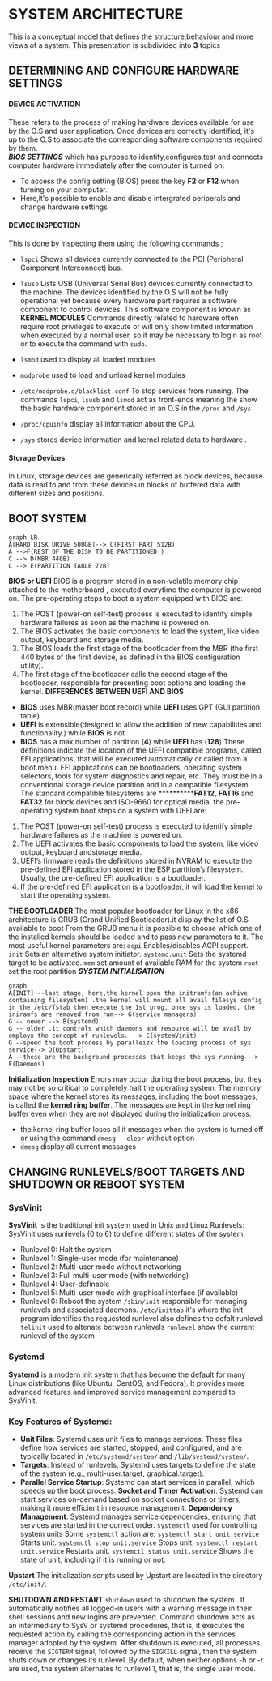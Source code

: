 
# SYSTEM ARCHITECTURE

This is a conceptual model that defines the structure,behaviour and more views of a system.
This presentation is subdivided into **3** topics
                      
## DETERMINING AND CONFIGURE HARDWARE SETTINGS

#### DEVICE ACTIVATION
These refers to the process of making hardware devices available for use by the O.S and user application.
            Once devices are correctly identified, it's up to the O.S to  associate the corresponding software components required by them.  
    ***BIOS SETTINGS*** which has purpose to identify,configures,test and connects computer hardware immediately after the computer is turned on. 
- To access the config setting (BIOS) press the key **F2** or **F12** when turning on your computer.
- Here,it's possible to enable and disable intergrated periperals and change hardware settings

#### DEVICE INSPECTION
 This is done by inspecting them using the following commands ;
- ``lspci``
Shows all devices currently connected to the PCI (Peripheral Component Interconnect) bus. 
- ``lsusb``
Lists USB (Universal Serial Bus) devices currently connected to the machine. 
The devices identified by the O.S will not be fully operational yet because every hardware part requires a software component to control devices.
This software component is known as **KERNEL MODULES**
                Commands directly related to hardware often require root privileges to execute or will only show
limited information when executed by a normal user, so it may be necessary to login as root or to
execute the command with ``sudo``.
- ``lsmod`` 
used to display all loaded modules 

- ``modprobe``
used to load and unload kernel modules
- ``/etc/modprobe.d/blacklist.conf``
To stop services from running.
The commands ``lspci``, ``lsusb`` and ``lsmod`` act as front-ends meaning the show the basic hardware component stored in an O.S in the ``/proc`` and ``/sys``
- ``/proc/cpuinfo``
display all information about the CPU.
- ``/sys``
stores device information and kernel related data to hardware .

#### Storage Devices
In Linux, storage devices are generically referred as block devices, because data is read to and
from these devices in blocks of buffered data with different sizes and positions.

## BOOT SYSTEM
```mermaid
graph LR
A[HARD DISK DRIVE 500GB]--> C(FIRST PART 512B)
A -->F(REST OF THE DISK TO BE PARTITIONED )
C --> D(MBR 440B)
C --> E(PARTITION TABLE 72B)
```
**BIOS or UEFI**
BIOS is a program stored in a non-volatile memory chip attached to the motherboard , executed everytime the computer is powered on.
The pre-operating steps to boot a system equipped with BIOS are:
1. The POST (power-on self-test) process is executed to identify simple hardware failures as soon
as the machine is powered on.
2. The BIOS activates the basic components to load the system, like video output, keyboard and
storage media.
3. The BIOS loads the first stage of the bootloader from the MBR (the first 440 bytes of the first
device, as defined in the BIOS configuration utility).
4. The first stage of the bootloader calls the second stage of the bootloader, responsible for
presenting boot options and loading the kernel.
   **DIFFERENCES BETWEEN UEFI AND BIOS**
- **BIOS** uses MBR(master boot record) while **UEFI** uses GPT (GUI partition table)
- **UEFI** is extensible(designed to allow the addition of new capabilities and functionality.) while **BIOS** is not 
- **BIOS** has a max number of partition (**4**) while **UEFI** has (**128**)
These definitions indicate the location of the UEFI compatible programs, called EFI applications, that will be executed automatically or called from a boot menu. EFI applications can be bootloaders, operating system selectors, tools for system diagnostics and repair, etc. They must be in a conventional storage device partition and in a compatible filesystem. The standard compatible filesystems are ************FAT12**, **FAT16** and **FAT32** for block devices and ISO-9660 for optical media. the pre-operating system boot steps on a system with UEFI are:
1. The POST (power-on self-test) process is executed to identify simple hardware failures as the machine is powered on.
2. The UEFI activates the basic components to load the system, like video output, keyboard andstorage media.
3. UEFI’s firmware reads the definitions stored in NVRAM to execute the pre-defined EFI
application stored in the ESP partition’s filesystem. Usually, the pre-defined EFI application is a
bootloader.
4. If the pre-defined EFI application is a bootloader, it will load the kernel to start the operating
system.

**THE BOOTLOADER**
The most popular bootloader for Linux in the x86 architecture is GRUB (Grand Unified Bootloader).it display the list of O.S available to boot 
From the GRUB menu it is possible to choose which one of the installed kernels should be loaded
and to pass new parameters to it. 
The most useful kernel parameters are:
``acpi``
Enables/disables ACPI support. 
``init``
Sets an alternative system initiator. 
``systemd.unit``
Sets the systemd target to be activated. 
``mem``
set amount of available RAM for the system
``root``
set the root partition
 ***SYSTEM INITIALISATION***
```mermaid
graph 
A[INIT] --last stage, here,the kernel open the initramfs(an achive containing filesystem) .the kernel will mount all avail filesys config in the /etc/fstab then execute the 1st prog, once sys is loaded, the iniramfs are removed from ram--> G(service managers) 
G -- newer --> B(systemd)
G -- older .it controls which daemons and resource will be avail by employx the concept of runlevels. --> C(systemVinit)
G --speed the boot process by paralleizx the loading process of sys service--> D(Upstart)
A --these are the background processes that keeps the sys running---> F(Daemons)
```
**Initialization Inspection**
Errors may occur during the boot process, but they may not be so critical to completely halt the operating system.
The memory space where the kernel stores its messages, including the boot messages, is called the **kernel ring buffer**. The messages are kept in the kernel ring buffer even when they are not displayed during the initialization process.
- the kernel ring buffer loses all it messages when the system is turned off or using the command ``dmesg --clear`` without option
- ``dmesg``
display all current messages

## CHANGING RUNLEVELS/BOOT TARGETS AND SHUTDOWN OR REBOOT SYSTEM
### SysVinit

**SysVinit** is the traditional init system used in Unix and Linux 
Runlevels: SysVinit uses runlevels (0 to 6) to define different states of the system:
- Runlevel 0: Halt the system
- Runlevel 1: Single-user mode (for maintenance)
- Runlevel 2: Multi-user mode without networking
- Runlevel 3: Full multi-user mode (with networking)
- Runlevel 4: User-definable
- Runlevel 5: Multi-user mode with graphical interface (if available)
- Runlevel 6: Reboot the system
``/sbin/init``
responsible for managing runlevels and associated daemons.
``/etc/inittab``
it's where the init program identifies the requested runlevel
also defines the defalt runlevel
``telinit``
used to altenate between runlevels
``runlevel``
show the current runlevel of the system

### Systemd

**Systemd** is a modern init system that has become the default for many Linux distributions (like Ubuntu, CentOS, and Fedora). It provides more advanced features and improved service management compared to SysVinit.

### Key Features of Systemd:
- **Unit Files**: Systemd uses unit files to manage services. These files define how services are started, stopped, and configured, and are typically located in ``/etc/systemd/system/`` and ``/lib/systemd/system/``.
- **Targets**: Instead of runlevels, Systemd uses targets to define the state of the system (e.g., multi-user.target, graphical.target).
- **Parallel Service Startup**: Systemd can start services in parallel, which speeds up the boot process.
**Socket and Timer Activation**: Systemd can start services on-demand based on socket connections or timers, making it more efficient in resource management.
**Dependency Management**: Systemd manages service dependencies, ensuring that services are started in the correct order.
``systemctl``
used for controlling system units
Some ``systemctl`` action are;
``systemctl start unit.service``
Starts unit.
``systemctl stop unit.service``
Stops unit.
``systemctl restart unit.service``
Restarts unit.
``systemctl status unit.service``
Shows the state of unit, including if it is running or not.

**Upstart**
The initialization scripts used by Upstart are located in the directory`` /etc/init/``.

**SHUTDOWN AND RESTART**
``shutdown``
used to shutdown the system .
It automatically notifies all logged-in users with a warning message in their shell sessions and new
logins are prevented. Command shutdown acts as an intermediary to SysV or systemd procedures,
that is, it executes the requested action by calling the corresponding action in the services
manager adopted by the system.
After shutdown is executed, all processes receive the ``SIGTERM`` signal, followed by the ``SIGKILL``
signal, then the system shuts down or changes its runlevel. By default, when neither options -h or
-r are used, the system alternates to runlevel 1, that is, the single user mode. 
